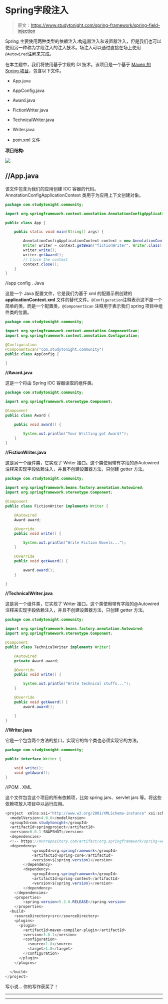 # Spring字段注入

> 原文：<https://www.studytonight.com/spring-framework/spring-field-injection>

Spring 主要使用两种类型的依赖注入:构造器注入和设置器注入，但是我们也可以使用另一种称为字段注入的注入技术。场注入可以通过直接在场上使用`@Autowired`注解来完成。

在本主题中，我们将使用基于字段的 DI 技术。该项目是一个基于 [Maven 的 Spring 项目](https://www.studytonight.com/spring-framework/spring-maven-project)，包含以下文件。

*   App.java

*   AppConfig.java

*   Award.java

*   FictionWriter.java

*   TechnicalWriter.java

*   Writer.java

*   pom.xml 文件

**项目结构:**

![](img/eb9d26d089e864341cabeb2a5a5b2def.png)

## **//App.java**

该文件包含为我们的应用创建 IOC 容器的代码。AnnotationConfigApplicationContext 类用于为应用上下文创建对象。

```java
package com.studytonight.community;

import org.springframework.context.annotation.AnnotationConfigApplicationContext;

public class App {

	public static void main(String[] args) {

		AnnotationConfigApplicationContext context = new AnnotationConfigApplicationContext(AppConfig.class);
		Writer writer = context.getBean("fictionWriter", Writer.class);
		writer.write();
		writer.getAward();
		// Close the context
		context.close();
	}
}
```

//app config . Java

这是一个 Java 配置文件，它是我们为基于 xml 的配置示例创建的 **applicationContext.xml** 文件的替代文件。`@Configuration`注释表示这不是一个简单的类，而是一个配置类，`@ComponentScan` 注释用于表示我们 spring 项目中组件类的位置。

```java
package com.studytonight.community;

import org.springframework.context.annotation.ComponentScan;
import org.springframework.context.annotation.Configuration;

@Configuration
@ComponentScan("com.studytonight.community")
public class AppConfig {

} 
```

**//Award.java**

这是一个将由 Spring IOC 容器读取的组件类。

```java
package com.studytonight.community;

import org.springframework.stereotype.Component;

@Component
public class Award {

	public void award() {

		System.out.println("Your Writting got Award!");
	}
}
```

**//FictionWriter.java**

这是另一个组件类，它实现了 Writer 接口。这个类使用带有字段的@Autowired 注释来实现字段依赖注入，并且不创建设置器方法，只创建 getter 方法。

```java
package com.studytonight.community;

import org.springframework.beans.factory.annotation.Autowired;
import org.springframework.stereotype.Component;

@Component
public class FictionWriter implements Writer {

	@Autowired
	Award award;

	@Override
	public void write() {

		System.out.println("Write Fiction Novels...");
	}

	@Override
	public void getAward() {

		award.award();
	}

}
```

**//TechnicalWriter.java**

这是另一个组件类，它实现了 Writer 接口。这个类使用带有字段的@Autowired 注释来实现字段依赖注入，并且不创建设置器方法，只创建 getter 方法。

```java
package com.studytonight.community;

import org.springframework.beans.factory.annotation.Autowired;
import org.springframework.stereotype.Component;

@Component
public class TechnicalWriter implements Writer{

	@Autowired
	private Award award;

	@Override
	public void write() {

		System.out.println("Write technical stuffs...");
	}

	@Override
	public void getAward() {
		award.award();

	}
}
```

**//Writer.java**

它是一个包含两个方法的接口，实现它的每个类也必须实现它的方法。

```java
package com.studytonight.community;

public interface Writer {

	void write();
	void getAward();
}
```

//POM . XML

这个文件包含这个项目的所有依赖项，比如 spring jars、servlet jars 等。将这些依赖项放入项目中以运行应用。

```java
<project  xmlns:xsi="http://www.w3.org/2001/XMLSchema-instance" xsi:schemaLocation="http://maven.apache.org/POM/4.0.0 https://maven.apache.org/xsd/maven-4.0.0.xsd">
  <modelVersion>4.0.0</modelVersion>
  <groupId>com.studytonight</groupId>
  <artifactId>springproject</artifactId>
  <version>0.0.1-SNAPSHOT</version>
  <dependencies>
  <!-- https://mvnrepository.com/artifact/org.springframework/spring-web -->
  <dependency>
			<groupId>org.springframework</groupId>
			<artifactId>spring-core</artifactId>
			<version>${spring.version}</version>
		</dependency>
		<dependency>
			<groupId>org.springframework</groupId>
			<artifactId>spring-context</artifactId>
			<version>${spring.version}</version>
		</dependency>
	</dependencies>
	<properties>
		<spring.version>5.2.8.RELEASE</spring.version>
	</properties>
  <build>
    <sourceDirectory>src</sourceDirectory>
    <plugins>
      <plugin>
        <artifactId>maven-compiler-plugin</artifactId>
        <version>3.8.1</version>
        <configuration>
          <source>1.8</source>
          <target>1.8</target>
        </configuration>
      </plugin>
    </plugins>

  </build>
</project>
```

写小说...
你的写作获奖了！

* * *

* * *